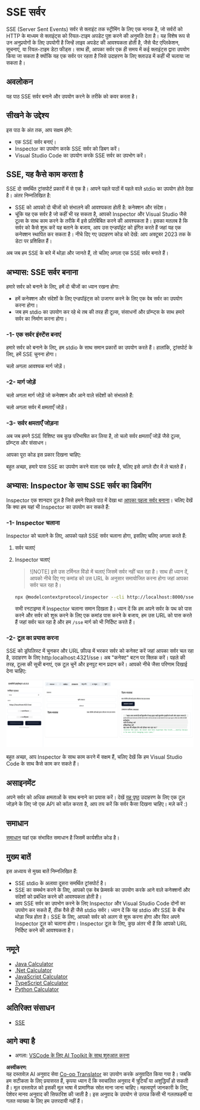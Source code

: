 <!--
CO_OP_TRANSLATOR_METADATA:
{
  "original_hash": "0a8086dc4bf89448f83e7936db972c42",
  "translation_date": "2025-05-17T11:29:47+00:00",
  "source_file": "03-GettingStarted/05-sse-server/README.md",
  "language_code": "hi"
}
-->
# SSE सर्वर

SSE (Server Sent Events) सर्वर से क्लाइंट तक स्ट्रीमिंग के लिए एक मानक है, जो सर्वरों को HTTP के माध्यम से क्लाइंट्स को रियल-टाइम अपडेट पुश करने की अनुमति देता है। यह विशेष रूप से उन अनुप्रयोगों के लिए उपयोगी है जिन्हें लाइव अपडेट की आवश्यकता होती है, जैसे चैट एप्लिकेशन, सूचनाएं, या रियल-टाइम डेटा फीड्स। साथ ही, आपका सर्वर एक ही समय में कई क्लाइंट्स द्वारा उपयोग किया जा सकता है क्योंकि यह एक सर्वर पर रहता है जिसे उदाहरण के लिए क्लाउड में कहीं भी चलाया जा सकता है।

## अवलोकन

यह पाठ SSE सर्वर बनाने और उपयोग करने के तरीके को कवर करता है।

## सीखने के उद्देश्य

इस पाठ के अंत तक, आप सक्षम होंगे:

- एक SSE सर्वर बनाएं।
- Inspector का उपयोग करके SSE सर्वर को डिबग करें।
- Visual Studio Code का उपयोग करके SSE सर्वर का उपभोग करें।


## SSE, यह कैसे काम करता है

SSE दो समर्थित ट्रांसपोर्ट प्रकारों में से एक है। आपने पहले पाठों में पहले वाले stdio का उपयोग होते देखा है। अंतर निम्नलिखित है:

- SSE को आपको दो चीजों को संभालने की आवश्यकता होती है: कनेक्शन और संदेश।
- चूंकि यह एक सर्वर है जो कहीं भी रह सकता है, आपको Inspector और Visual Studio जैसे टूल्स के साथ काम करने के तरीके में इसे प्रतिबिंबित करने की आवश्यकता है। इसका मतलब है कि सर्वर को कैसे शुरू करें यह बताने के बजाय, आप उस एन्डपॉइंट को इंगित करते हैं जहां यह एक कनेक्शन स्थापित कर सकता है। नीचे दिए गए उदाहरण कोड को देखें:
आप अक्टूबर 2023 तक के डेटा पर प्रशिक्षित हैं।

अब जब हम SSE के बारे में थोड़ा और जानते हैं, तो चलिए अगला एक SSE सर्वर बनाते हैं।

## अभ्यास: SSE सर्वर बनाना

हमारे सर्वर को बनाने के लिए, हमें दो चीजों का ध्यान रखना होगा:

- हमें कनेक्शन और संदेशों के लिए एन्डपॉइंट्स को उजागर करने के लिए एक वेब सर्वर का उपयोग करना होगा।
- जब हम stdio का उपयोग कर रहे थे तब की तरह ही टूल्स, संसाधनों और प्रॉम्प्ट्स के साथ हमारे सर्वर का निर्माण करना होगा।

### -1- एक सर्वर इंस्टेंस बनाएं

हमारे सर्वर को बनाने के लिए, हम stdio के साथ समान प्रकारों का उपयोग करते हैं। हालांकि, ट्रांसपोर्ट के लिए, हमें SSE चुनना होगा।

चलो अगला आवश्यक मार्ग जोड़ें।

### -2- मार्ग जोड़ें

चलो अगला मार्ग जोड़ें जो कनेक्शन और आने वाले संदेशों को संभालते हैं:

चलो अगला सर्वर में क्षमताएँ जोड़ें।

### -3- सर्वर क्षमताएँ जोड़ना

अब जब हमने SSE विशिष्ट सब कुछ परिभाषित कर लिया है, तो चलो सर्वर क्षमताएँ जोड़ें जैसे टूल्स, प्रॉम्प्ट्स और संसाधन।

आपका पूरा कोड इस प्रकार दिखना चाहिए:

बहुत अच्छा, हमारे पास SSE का उपयोग करने वाला एक सर्वर है, चलिए इसे अगले दौर में ले चलते हैं।

## अभ्यास: Inspector के साथ SSE सर्वर का डिबगिंग

Inspector एक शानदार टूल है जिसे हमने पिछले पाठ में देखा था [आपका पहला सर्वर बनाना](/03-GettingStarted/01-first-server/README.md)। चलिए देखें कि क्या हम यहां भी Inspector का उपयोग कर सकते हैं:

### -1- Inspector चलाना

Inspector को चलाने के लिए, आपको पहले SSE सर्वर चलाना होगा, इसलिए चलिए अगला करते हैं:

1. सर्वर चलाएं

1. Inspector चलाएं

    > ![NOTE]
    > इसे उस टर्मिनल विंडो में चलाएं जिसमें सर्वर नहीं चल रहा है। साथ ही ध्यान दें, आपको नीचे दिए गए कमांड को उस URL के अनुसार समायोजित करना होगा जहां आपका सर्वर चल रहा है।

    ```sh
    npx @modelcontextprotocol/inspector --cli http://localhost:8000/sse --method tools/list
    ```

    सभी रनटाइम्स में Inspector चलाना समान दिखता है। ध्यान दें कि हम अपने सर्वर के पथ को पास करने और सर्वर को शुरू करने के लिए एक कमांड पास करने के बजाय, हम उस URL को पास करते हैं जहां सर्वर चल रहा है और हम `/sse` मार्ग को भी निर्दिष्ट करते हैं।

### -2- टूल का प्रयास करना

SSE को ड्रॉपलिस्ट में चुनकर और URL फ़ील्ड में भरकर सर्वर को कनेक्ट करें जहां आपका सर्वर चल रहा है, उदाहरण के लिए http:localhost:4321/sse। अब "कनेक्ट" बटन पर क्लिक करें। पहले की तरह, टूल्स की सूची बनाएं, एक टूल चुनें और इनपुट मान प्रदान करें। आपको नीचे जैसा परिणाम दिखाई देना चाहिए:

![Inspector में SSE सर्वर चल रहा है](../../../../translated_images/sse-inspector.12861eb95abecbfc82610f480b55901524fed1a6aca025bb948e09e882c48428.hi.png)

बहुत अच्छा, आप Inspector के साथ काम करने में सक्षम हैं, चलिए देखें कि हम Visual Studio Code के साथ कैसे काम कर सकते हैं।

## असाइनमेंट

अपने सर्वर को अधिक क्षमताओं के साथ बनाने का प्रयास करें। देखें [यह पृष्ठ](https://api.chucknorris.io/) उदाहरण के लिए एक टूल जोड़ने के लिए जो एक API को कॉल करता है, आप तय करें कि सर्वर कैसा दिखना चाहिए। मज़े करें :)

## समाधान

[समाधान](./solution/README.md) यहां एक संभावित समाधान है जिसमें कार्यशील कोड है।

## मुख्य बातें

इस अध्याय से मुख्य बातें निम्नलिखित हैं:

- SSE stdio के अलावा दूसरा समर्थित ट्रांसपोर्ट है।
- SSE का समर्थन करने के लिए, आपको एक वेब फ्रेमवर्क का उपयोग करके आने वाले कनेक्शनों और संदेशों को प्रबंधित करने की आवश्यकता होती है।
- आप SSE सर्वर का उपभोग करने के लिए Inspector और Visual Studio Code दोनों का उपयोग कर सकते हैं, ठीक वैसे ही जैसे stdio सर्वर। ध्यान दें कि यह stdio और SSE के बीच थोड़ा भिन्न होता है। SSE के लिए, आपको सर्वर को अलग से शुरू करना होगा और फिर अपने Inspector टूल को चलाना होगा। Inspector टूल के लिए, कुछ अंतर भी हैं कि आपको URL निर्दिष्ट करने की आवश्यकता है।

## नमूने

- [Java Calculator](../samples/java/calculator/README.md)
- [.Net Calculator](../../../../03-GettingStarted/samples/csharp)
- [JavaScript Calculator](../samples/javascript/README.md)
- [TypeScript Calculator](../samples/typescript/README.md)
- [Python Calculator](../../../../03-GettingStarted/samples/python)

## अतिरिक्त संसाधन

- [SSE](https://developer.mozilla.org/en-US/docs/Web/API/Server-sent_events)

## आगे क्या है

- अगला: [VSCode के लिए AI Toolkit के साथ शुरुआत करना](/03-GettingStarted/06-aitk/README.md)

**अस्वीकरण**:  
यह दस्तावेज़ AI अनुवाद सेवा [Co-op Translator](https://github.com/Azure/co-op-translator) का उपयोग करके अनुवादित किया गया है। जबकि हम सटीकता के लिए प्रयासरत हैं, कृपया ध्यान दें कि स्वचालित अनुवाद में त्रुटियाँ या अशुद्धियाँ हो सकती हैं। मूल दस्तावेज़ को इसकी मूल भाषा में प्रामाणिक स्रोत माना जाना चाहिए। महत्वपूर्ण जानकारी के लिए, पेशेवर मानव अनुवाद की सिफारिश की जाती है। इस अनुवाद के उपयोग से उत्पन्न किसी भी गलतफहमी या गलत व्याख्या के लिए हम उत्तरदायी नहीं हैं।